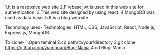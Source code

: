 
1.It is a resposive web site
2.Firebase,jwt is used in this web site for authentication.
3.This web site designed by using react.
4.MongoDB was used as data base.
5.It is a blog web site

Technology used- Technologies: HTML, CSS, JavaScript, React, Node.js, Express.js, MongoDB

To clone- 1.Open teminal
2.cd path/to/your/directory 
3.git clone https://github.com/ziamnoun/Blog-Mania
4.cd Blog-Mania
